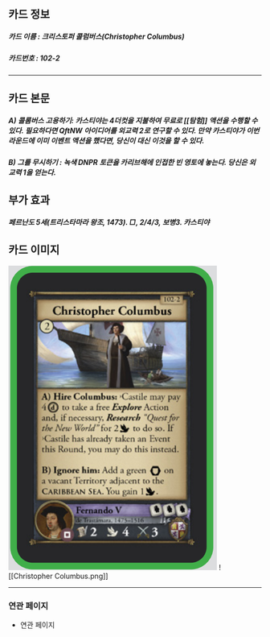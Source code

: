## 카드 정보
##### 카드 이름 : 크리스토퍼 콜럼버스(Christopher Columbus)
##### 카드번호 : 102-2
---
## 카드 본문
##### A) 콜롬버스 고용하기: 카스티야는 4더컷을 지불하여 무료로 [[탐험]] 액션을 수행할 수 있다. 필요하다면 QftNW 아이디어를 외교력 2로 연구할 수 있다. 만약 카스티야가 이번 라운드에 이미 이벤트 액션을 했다면, 당신이 대신 이것을 할 수 있다.
##### B) 그를 무시하기 : 녹색 DNPR 토큰을 카리브해에 인접한 빈 영토에 놓는다. 당신은 외교력 1을 얻는다.

## 부가 효과
##### 페르난도 5세(트리스타마라 왕조, 1473). □, 2/4/3, 보병3. 카스티야

## 카드 이미지
<img src="\Assets\Christopher Columbus.png"/>
![[Christopher Columbus.png]]

--- 

### 연관 페이지
- 연관 페이지
